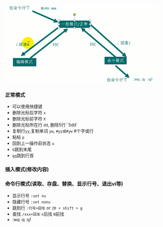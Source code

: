 ![](./images/vim-1.png)


### 正常模式
- 可以使用快捷键
- 删除光标后字符 `x`
- 删除光标前字符 `X`
- 删除光标所在行 `dd`, 删除5行``5dd`
- 复制行`yy`,复制单词 `yw`, `#yy或#yw` #个字或行
- 粘帖 `p`
- 回到上一操作前状态 `u`
- `G`跳到末尾
- `gg`跳到行首

### 插入模式(修改内容)

### 命令行模式(读取、存盘、替换、显示行号、退出vi等)
- 显示行号 `:set nu`
- 隐藏行号 `:set nonu`
- 跳到行 `:行号+回车` or `20 + shift + g`
- 查找 `/xxx+回车`  `n`后找  `N`前找
- :wq :q :q!